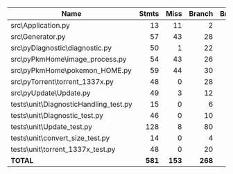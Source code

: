 | Name                                   |    Stmts |     Miss |   Branch |   BrPart |   Cover |
|--------------------------------------- | -------: | -------: | -------: | -------: | ------: |
| src\Application.py                     |       13 |       11 |        2 |        0 |     13% |
| src\Generator.py                       |       57 |       43 |       28 |        0 |     16% |
| src\pyDiagnostic\diagnostic.py         |       50 |        1 |       22 |        6 |     90% |
| src\pyPkmHome\image\_process.py        |       54 |       43 |       26 |        0 |     14% |
| src\pyPkmHome\pokemon\_HOME.py         |       59 |       44 |       30 |        0 |     17% |
| src\pyTorrent\torrent\_1337x.py        |       48 |        0 |       28 |        4 |     95% |
| src\pyUpdate\Update.py                 |       49 |        3 |       12 |        1 |     93% |
| tests\unit\DiagnosticHandling\_test.py |       15 |        0 |        6 |        0 |    100% |
| tests\unit\Diagnostic\_test.py         |       46 |        0 |       10 |        0 |    100% |
| tests\unit\Update\_test.py             |      128 |        8 |       80 |        0 |     96% |
| tests\unit\convert\_size\_test.py      |       14 |        0 |        4 |        0 |    100% |
| tests\unit\torrent\_1337x\_test.py     |       48 |        0 |       20 |        0 |    100% |
|                              **TOTAL** |  **581** |  **153** |  **268** |   **11** | **71%** |
